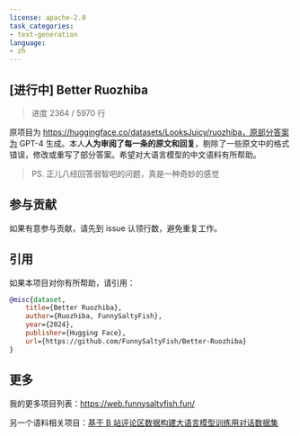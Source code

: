 ```yaml
---
license: apache-2.0
task_categories:
- text-generation
language:
- zh
---
```


## [进行中] Better Ruozhiba
> 进度 2364 / 5970 行

原项目为 https://huggingface.co/datasets/LooksJuicy/ruozhiba，原部分答案为 GPT-4 生成。本人**人为审阅了每一条的原文和回复**，剔除了一些原文中的格式错误，修改或重写了部分答案。希望对大语言模型的中文语料有所帮助。

> PS.  正儿八经回答弱智吧的问题，真是一种奇妙的感觉

## 参与贡献
如果有意参与贡献，请先到 issue 认领行数，避免重复工作。

## 引用
如果本项目对你有所帮助，请引用：

```bibtex
@misc{dataset,
    title={Better Ruozhiba},
    author={Ruozhiba, FunnySaltyFish},
    year={2024},
    publisher={Hugging Face},
    url={https://github.com/FunnySaltyFish/Better-Ruozhiba}
}   
```

## 更多
我的更多项目列表：https://web.funnysaltyfish.fun/

另一个语料相关项目：[基于 B 站评论区数据构建大语言模型训练用对话数据集](https://github.com/FunnySaltyFish/bilibili_comments_crawl)